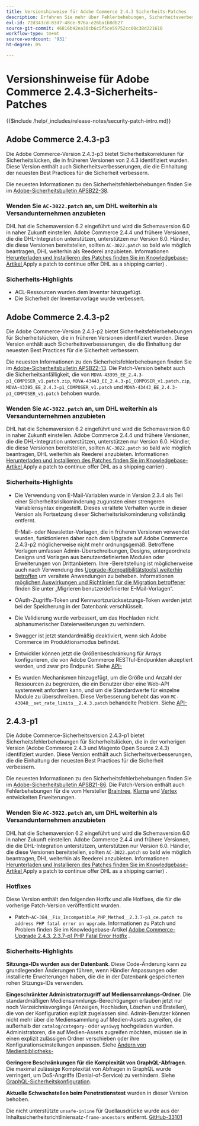 ```yaml
---
title: Versionshinweise für Adobe Commerce 2.4.3 Sicherheits-Patches
description: Erfahren Sie mehr über Fehlerbehebungen, Sicherheitsverbesserungen und andere sicherheitsbezogene Updates in den Sicherheits-Patch-Versionen für Adobe Commerce 2.4.3.
exl-id: 72d343cd-83d7-48ce-976a-e26ba1b8db27
source-git-commit: 46816b42ea30cb6c5f5ce59752cc00c38d221610
workflow-type: tm+mt
source-wordcount: '931'
ht-degree: 0%

---
```



# Versionshinweise für Adobe Commerce 2.4.3-Sicherheits-Patches

{{$include /help/_includes/release-notes/security-patch-intro.md}}

## Adobe Commerce 2.4.3-p3

Die Adobe Commerce-Version 2.4.3-p3 bietet Sicherheitskorrekturen für Sicherheitslücken, die in früheren Versionen von 2.4.3 identifiziert wurden. Diese Version enthält auch Sicherheitsverbesserungen, die die Einhaltung der neuesten Best Practices für die Sicherheit verbessern.

Die neuesten Informationen zu den Sicherheitsfehlerbehebungen finden Sie im [Adobe-Sicherheitsbulletin APSB22-38](https://helpx.adobe.com/security/products/magento/apsb22-38.html).

### Wenden Sie `AC-3022.patch` an, um DHL weiterhin als Versandunternehmen anzubieten

DHL hat die Schemaversion 6.2 eingeführt und wird die Schemaversion 6.0 in naher Zukunft einstellen. Adobe Commerce 2.4.4 und frühere Versionen, die die DHL-Integration unterstützen, unterstützen nur Version 6.0. Händler, die diese Versionen bereitstellen, sollten `AC-3022.patch` so bald wie möglich beantragen, DHL weiterhin als Reederei anzubieten. Informationen [&#x200B; Herunterladen und Installieren des Patches finden Sie im Knowledgebase-Artikel &#x200B;](https://support.magento.com/hc/en-us/articles/7707818131597-Apply-a-patch-to-continue-offering-DHL-as-shipping-carrier)Apply a patch to continue offer DHL as a shipping carrier) .

### Sicherheits-Highlights

* ACL-Ressourcen wurden dem Inventar hinzugefügt.
* Die Sicherheit der Inventarvorlage wurde verbessert.



## Adobe Commerce 2.4.3-p2

Die Adobe Commerce-Version 2.4.3-p2 bietet Sicherheitsfehlerbehebungen für Sicherheitslücken, die in früheren Versionen identifiziert wurden. Diese Version enthält auch Sicherheitsverbesserungen, die die Einhaltung der neuesten Best Practices für die Sicherheit verbessern.

Die neuesten Informationen zu den Sicherheitsfehlerbehebungen finden Sie im [Adobe-Sicherheitsbulletin APSB22-13](https://helpx.adobe.com/security/products/magento/apsb22-13.html).  Die Patch-Version behebt auch die Sicherheitsanfälligkeit, die von `MDVA-43395_EE_2.4.3-p1_COMPOSER_v1.patch.zip`, `MDVA-43443_EE_2.4.3-p1_COMPOSER_v1.patch.zip`, `MDVA-43395_EE_2.4.3-p1_COMPOSER_v1.patch` und `MDVA-43443_EE_2.4.3-p1_COMPOSER_v1.patch` behoben wurde.


### Wenden Sie `AC-3022.patch` an, um DHL weiterhin als Versandunternehmen anzubieten

DHL hat die Schemaversion 6.2 eingeführt und wird die Schemaversion 6.0 in naher Zukunft einstellen. Adobe Commerce 2.4.4 und frühere Versionen, die die DHL-Integration unterstützen, unterstützen nur Version 6.0. Händler, die diese Versionen bereitstellen, sollten `AC-3022.patch` so bald wie möglich beantragen, DHL weiterhin als Reederei anzubieten. Informationen [&#x200B; Herunterladen und Installieren des Patches finden Sie im Knowledgebase-Artikel &#x200B;](https://support.magento.com/hc/en-us/articles/7707818131597-Apply-a-patch-to-continue-offering-DHL-as-shipping-carrier)Apply a patch to continue offer DHL as a shipping carrier) .

### Sicherheits-Highlights

* Die Verwendung von E-Mail-Variablen wurde in Version 2.3.4 als Teil einer Sicherheitsrisikominderung zugunsten einer strengeren Variablensyntax eingestellt. Dieses veraltete Verhalten wurde in dieser Version als Fortsetzung dieser Sicherheitsrisikominderung vollständig entfernt.

  E-Mail- oder Newsletter-Vorlagen, die in früheren Versionen verwendet wurden, funktionieren daher nach dem Upgrade auf Adobe Commerce 2.4.3-p2 möglicherweise nicht mehr ordnungsgemäß. Betroffene Vorlagen umfassen Admin-Überschreibungen, Designs, untergeordnete Designs und Vorlagen aus benutzerdefinierten Modulen oder Erweiterungen von Drittanbietern. Ihre -Bereitstellung ist möglicherweise auch nach Verwendung des [Upgrade-Kompatibilitätstools) weiterhin betroffen](https://experienceleague.adobe.com/docs/commerce-operations/upgrade-guide/upgrade-compatibility-tool/overview.html?lang=en) um veraltete Anwendungen zu beheben. Informationen [&#x200B; möglichen Auswirkungen und Richtlinien für die Migration betroffener &#x200B;](https://developer.adobe.com/commerce/frontend-core/guide/templates/email-migration/) finden Sie unter „Migrieren benutzerdefinierter E-Mail-Vorlagen“.

* OAuth-Zugriffs-Token und Kennwortzurücksetzungs-Token werden jetzt bei der Speicherung in der Datenbank verschlüsselt. <!-- AC-520 1323-->

* Die Validierung wurde verbessert, um das Hochladen nicht alphanumerischer Dateierweiterungen zu verhindern. <!-- AC-479-->

* Swagger ist jetzt standardmäßig deaktiviert, wenn sich Adobe Commerce im Produktionsmodus befindet. <!-- AC-1450-->

* Entwickler können jetzt die Größenbeschränkung für Arrays konfigurieren, die von Adobe Commerce RESTful-Endpunkten akzeptiert werden, und zwar pro Endpunkt. Siehe [API-](https://developer.adobe.com/commerce/webapi/get-started/api-security/)<!-- AC-465-->

* Es wurden Mechanismen hinzugefügt, um die Größe und Anzahl der Ressourcen zu begrenzen, die ein Benutzer über eine Web-API systemweit anfordern kann, und um die Standardwerte für einzelne Module zu überschreiben. Diese Verbesserung behebt das von `MC-43048__set_rate_limits__2.4.3.patch` behandelte Problem. Siehe [API-](https://developer.adobe.com/commerce/webapi/get-started/api-security/)<!-- AC-1120-->


## 2.4.3-p1

Die Adobe Commerce-Sicherheitsversion 2.4.3-p1 bietet Sicherheitsfehlerbehebungen für Sicherheitslücken, die in der vorherigen Version (Adobe Commerce 2.4.3 und Magento Open Source 2.4.3) identifiziert wurden. Diese Version enthält auch Sicherheitsverbesserungen, die die Einhaltung der neuesten Best Practices für die Sicherheit verbessern.


Die neuesten Informationen zu den Sicherheitsfehlerbehebungen finden Sie im [Adobe-Sicherheitsbulletin APSB21-86](https://helpx.adobe.com/security/products/magento/apsb21-86.html). Die Patch-Version enthält auch Fehlerbehebungen für die vom Hersteller [Braintree](https://experienceleague.adobe.com/docs/commerce-admin/stores-sales/payments/braintree.html), [Klarna](https://marketplace.magento.com/klarna-m2-klarna.html) und [Vertex](https://marketplace.magento.com/vertexinc-vertex-tax-module.html) entwickelten Erweiterungen.

### Wenden Sie `AC-3022.patch` an, um DHL weiterhin als Versandunternehmen anzubieten

DHL hat die Schemaversion 6.2 eingeführt und wird die Schemaversion 6.0 in naher Zukunft einstellen. Adobe Commerce 2.4.4 und frühere Versionen, die die DHL-Integration unterstützen, unterstützen nur Version 6.0. Händler, die diese Versionen bereitstellen, sollten `AC-3022.patch` so bald wie möglich beantragen, DHL weiterhin als Reederei anzubieten. Informationen [&#x200B; Herunterladen und Installieren des Patches finden Sie im Knowledgebase-Artikel &#x200B;](https://support.magento.com/hc/en-us/articles/7707818131597-Apply-a-patch-to-continue-offering-DHL-as-shipping-carrier)Apply a patch to continue offer DHL as a shipping carrier) .

### Hotfixes

Diese Version enthält den folgenden Hotfix und alle Hotfixes, die für die vorherige Patch-Version veröffentlicht wurden.

* Patch-`AC-384__Fix_Incompatible_PHP_Method__2.3.7-p1_ce.patch to address PHP fatal error on upgrade`. Informationen zu Patch und Problem finden Sie im Knowledgebase-Artikel [Adobe Commerce-Upgrade 2.4.3, 2.3.7-p1 PHP Fatal Error Hotfix](https://support.magento.com/hc/en-us/articles/4408021533069-Adobe-Commerce-upgrade-2-4-3-2-3-7-p1-PHP-Fatal-error-Hotfix) .

### Sicherheits-Highlights

**Sitzungs-IDs wurden aus der Datenbank**. Diese Code-Änderung kann zu grundlegenden Änderungen führen, wenn Händler Anpassungen oder installierte Erweiterungen haben, die die in der Datenbank gespeicherten rohen Sitzungs-IDs verwenden. <!-- MC-40976-->

**Eingeschränkter Administratorzugriff auf Mediensammlungs-Ordner**. Die standardmäßigen Mediensammlungs-Berechtigungen erlauben jetzt nur noch Verzeichnisvorgänge (Anzeigen, Hochladen, Löschen und Erstellen), die von der Konfiguration explizit zugelassen sind. Admin-Benutzer können nicht mehr über die Mediensammlung auf Medien-Assets zugreifen, die außerhalb der `catalog/category`- oder `wysiwyg` hochgeladen wurden. Administratoren, die auf Medien-Assets zugreifen möchten, müssen sie in einen explizit zulässigen Ordner verschieben oder ihre Konfigurationseinstellungen anpassen. Siehe [Ändern von Medienbibliotheks-](https://developer.adobe.com/commerce/php/tutorials/backend/modify-image-library-permissions/)<!-- B2B-1897-->

**Geringere Beschränkungen für die Komplexität von GraphQL-Abfragen**. Die maximal zulässige Komplexität von Abfragen in GraphQL wurde verringert, um DoS-Angriffe (Denial-of-Service) zu verhindern. Siehe [GraphQL-Sicherheitskonfiguration](https://developer.adobe.com/commerce/webapi/graphql/usage/security-configuration/). <!-- PWA-1700-->

**Aktuelle Schwachstellen beim Penetrationstest** wurden in dieser Version behoben. <!-- MC-42431-->

Die nicht unterstützte `unsafe-inline` für Quellausdrücke wurde aus der Inhaltssicherheitsrichtliniensatz-`frame-ancestors` entfernt. [GitHub-33101](https://github.com/magento/magento2/issues/33101)<!-- MC-42632-->

<!-- Last updated from includes: 2025-05-28 17:01:56 -->
